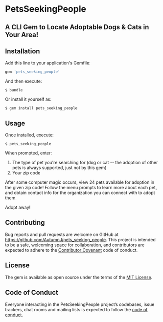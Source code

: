 # PetsSeekingPeople

## A CLI Gem to Locate Adoptable Dogs & Cats in Your Area! 

## Installation

Add this line to your application's Gemfile:

```ruby
gem 'pets_seeking_people'
```

And then execute:

    $ bundle

Or install it yourself as:

    $ gem install pets_seeking_people

## Usage

Once installed, execute:

    $ pets_seeking_people

When prompted, enter:
1) The type of pet you're searching for (dog or cat -- the adoption of other pets is always supported, just not by this gem)
2) Your zip code 

After some computer magic occurs, view 24 pets available for adoption in the given zip code! Follow the menu prompts to learn more about each pet, and obtain contact info for the organization you can connect with to adopt them.

Adopt away!

## Contributing

Bug reports and pull requests are welcome on GitHub at https://github.com/AutumnJ/pets_seeking_people. This project is intended to be a safe, welcoming space for collaboration, and contributors are expected to adhere to the [Contributor Covenant](http://contributor-covenant.org) code of conduct.

## License

The gem is available as open source under the terms of the [MIT License](https://opensource.org/licenses/MIT).

## Code of Conduct

Everyone interacting in the PetsSeekingPeople project’s codebases, issue trackers, chat rooms and mailing lists is expected to follow the [code of conduct](https://github.com/[USERNAME]/pets_seeking_people/blob/master/CODE_OF_CONDUCT.md).
